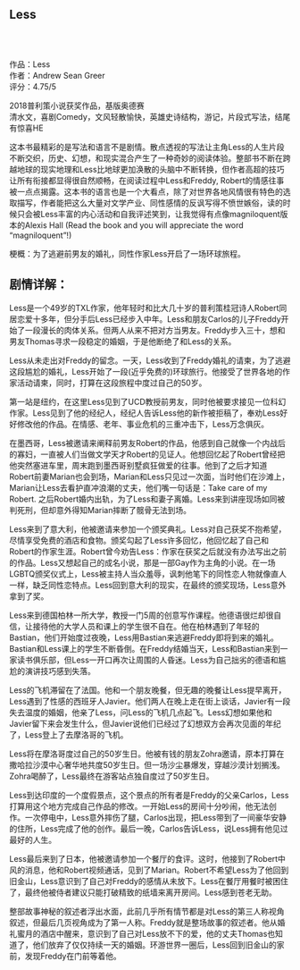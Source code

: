 ## Less
<br/>
<br/>


作品：Less <br/>
作者：Andrew Sean Greer <br/>
评分：4.75/5 <br/>

2018普利策小说获奖作品，基版奥德赛<br/>
清水文，喜剧Comedy，文风轻散愉快，英雄史诗结构，游记，片段式写法，结尾有惊喜HE

这本书最精彩的是写法和语言不是剧情。散点透视的写法让主角Less的人生片段不断交织，历史、幻想，和现实混合产生了一种奇妙的阅读体验。整部书不断在跨越地球的现实地理和Less比地球更加涣散的头脑中不断转换，但作者高超的技巧让所有衔接都显得很自然顺畅，在阅读过程中Less和Freddy, Robert的情感往事被一点点揭露。这本书的语言也是一个大看点，除了对世界各地风情很有特色的选取描写，作者能把这么大量对文学产业、同性感情的反讽写得不愤世嫉俗，读的时候只会被Less丰富的内心活动和自我评述笑到，让我觉得有点像magniloquent版本的Alexis Hall (Read the book and you will appreciate the word “magniloquent”!)

梗概：为了逃避前男友的婚礼，同性作家Less开启了一场环球旅程。

## 剧情详解：

Less是一个49岁的TXL作家，他年轻时和比大几十岁的普利策桂冠诗人Robert同居恋爱十多年，但分手后Less已经步入中年。Less和朋友Carlos的儿子Freddy开始了一段漫长的肉体关系。但两人从来不把对方当男友。Freddy步入三十，想和男友Thomas寻求一段稳定的婚姻，于是他断绝了和Less的关系。

Less从未走出对Freddy的留念。一天，Less收到了Freddy婚礼的请柬，为了逃避这段尴尬的婚礼，Less开始了一段(近乎免费的)环球旅行。他接受了世界各地的作家活动请柬，同时，打算在这段旅程中度过自己的50岁。

第一站是纽约，在这里Less见到了UCD教授前男友，同时他被要求接见一位科幻作家。Less见到了他的经纪人，经纪人告诉Less他的新作被拒稿了，奉劝Less好好修改他的作品。在情感、老年、事业危机的三重冲击下，Less万念俱灰。

在墨西哥，Less被邀请来阐释前男友Robert的作品，他感到自己就像一个内战后的寡妇，一直被人们当做文学天才Robert的见证人。他想回忆起了Robert曾经把他突然塞进车里，周末跑到墨西哥别墅疯狂做爱的往事。他到了之后才知道Robert前妻Marian也会到场，Marian和Less只见过一次面，当时他们在沙滩上，Marian让Less去看护直冲浪潮的丈夫，他们嘴一句话是：Take care of my Robert. 之后Robert婚内出轨，为了Less和妻子离婚。Less来到讲座现场如同被判死刑，但却意外得知Marian摔断了髋骨无法到场。

Less来到了意大利，他被邀请来参加一个颁奖典礼。Less对自己获奖不抱希望，尽情享受免费的酒店和食物。颁奖勾起了Less许多回忆，他回忆起了自己和Robert的作家生涯。Robert曾今劝告Less：作家在获奖之后就没有办法写出之前的作品。Less又想起自己的成名小说，那是一部Gay作为主角的小说。在一场LGBTQ颁奖仪式上，Less被主持人当众羞辱，讽刺他笔下的同性恋人物就像直人一样，缺乏同性恋特点。Less回到意大利的现实，在最终的颁奖现场，Less意外拿到了奖。

Less来到德国柏林一所大学，教授一门5周的创意写作课程。他德语很烂却很自信，让接待他的大学人员和课上的学生很不自在。他在柏林遇到了年轻的Bastian，他们开始度过夜晚，Less用Bastian来逃避Freddy即将到来的婚礼。Bastian和Less课上的学生不断昏倒。在Freddy结婚当天，Less和Bastian来到一家读书俱乐部，但Less一开口再次让周围的人昏迷。Less为自己拙劣的德语和尴尬的演讲技巧感到失落。

Less的飞机滞留在了法国。他和一个朋友晚餐，但无趣的晚餐让Less提早离开，Less遇到了性感的西班牙人Javier。他们两人在晚上走在街上谈话，Javier有一段失去温度的婚姻，他亲了Less，问Less的飞机几点起飞。Less幻想如果他和Javier留下来会发生什么，但Javier说他们已经过了幻想双方会再次见面的年纪了，Less登上了去摩洛哥的飞机。

Less将在摩洛哥度过自己的50岁生日。他被有钱的朋友Zohra邀请，原本打算在撒哈拉沙漠中心奢华地共度50岁生日。但一场沙尘暴爆发，穿越沙漠计划搁浅。Zohra喝醉了，Less最终在游客站点独自度过了50岁生日。

Less到达印度的一个度假景点，这个景点的所有者是Freddy的父亲Carlos，Less打算用这个地方完成自己作品的修改。一开始Less的房间十分吵闹，他无法创作。一次停电中，Less意外摔伤了腿，Carlos出现，把Less带到了一间豪华安静的住所，Less完成了他的创作。最后一晚，Carlos告诉Less，说Less拥有他见过最好的人生。

Less最后来到了日本，他被邀请参加一个餐厅的食评。这时，他接到了Robert中风的消息，他和Robert视频通话，见到了Marian。Robert不希望Less为了他回到旧金山，Less意识到了自己对Freddy的感情从未放下。Less在餐厅用餐时被困住了，最终他被侍者建议只能打破精致的纸墙来离开房间。Less感到苍老无助。

整部故事神秘的叙述者浮出水面，此前几乎所有情节都是对Less的第三人称视角叙述，但最后几页视角成为了第一人称。Freddy就是整场故事的叙述者。他从婚礼蜜月的酒店中醒来，意识到了自己对Less放不下的爱，他的丈夫Thomas也知道了，他们放弃了仅仅持续一天的婚姻。环游世界一圈后，Less回到旧金山的家前，发现Freddy在门前等着他。

